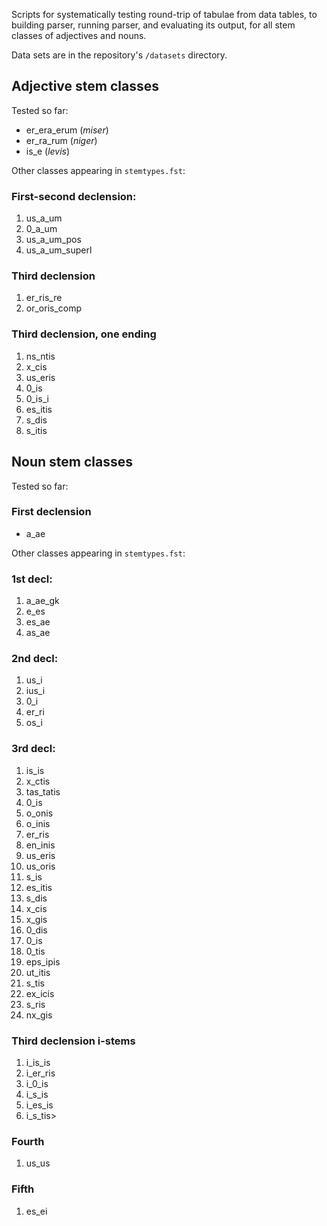 Scripts for systematically testing round-trip of tabulae from data tables, to building parser, running parser, and evaluating its output, for all stem classes of adjectives and nouns.

Data sets are in the repository's `/datasets` directory.


## Adjective stem classes

Tested so far:

- er_era_erum (*miser*)
- er_ra_rum (*niger*)
- is_e (*levis*)



Other classes appearing in `stemtypes.fst`:


### First-second declension:

1. us_a_um
1. 0_a_um
1. us_a_um_pos
1. us_a_um_superl

### Third declension


1. er_ris_re
1. or_oris_comp

### Third declension, one ending

1. ns_ntis
1. x_cis
1. us_eris
1. 0_is
1. 0_is_i
1. es_itis
1. s_dis
1. s_itis


## Noun stem classes


Tested so far:


### First declension

- a_ae

Other classes appearing in `stemtypes.fst`:


### 1st decl:

1. a_ae_gk
1. e_es
1. es_ae
1. as_ae

### 2nd decl:

1. us_i
1. ius_i
1. 0_i
1. er_ri
1. os_i


### 3rd decl:

1. is_is
1. x_ctis
1. tas_tatis
1. 0_is
1. o_onis
1. o_inis
1. er_ris
1. en_inis
1. us_eris
1. us_oris
1. s_is
1. es_itis
1. s_dis
1. x_cis
1. x_gis
1. 0_dis
1. 0_is
1. 0_tis
1. eps_ipis
1. ut_itis
1. s_tis
1. ex_icis
1. s_ris
1. nx_gis

### Third declension i-stems

1. i_is_is
1. i_er_ris
1. i_0_is
1. i_s_is
1. i_es_is
1. i_s_tis>

### Fourth

1. us_us

### Fifth

1. es_ei
